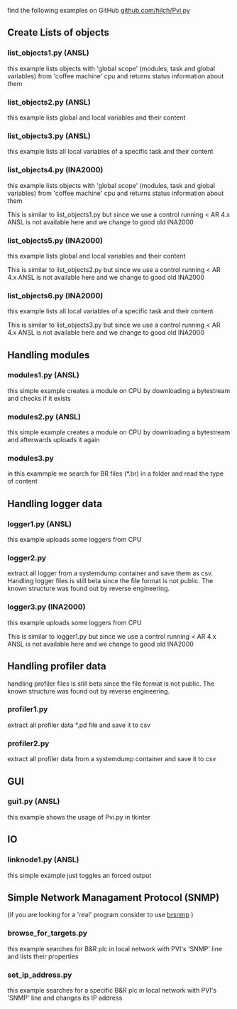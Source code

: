 
find the following examples on GitHub [github.com/hilch/Pvi.py](https://github.com/hilch/Pvi.py/tree/main/examples)

## Create Lists of objects
### list_objects1.py (ANSL)
this example lists objects with 'global scope' (modules, task and global variables)
from 'coffee machine' cpu and returns status information about them

### list_objects2.py (ANSL)
this example lists global and local variables and their content

### list_objects3.py (ANSL)
this example lists all local variables of a specific task and their content

### list_objects4.py (INA2000)
this example lists objects with 'global scope' (modules, task and global variables)
from 'coffee machine' cpu and returns status information about them

This is similar to list_objects1.py but since we use a control running < AR 4.x ANSL is not available here and we change to good old INA2000

### list_objects5.py (INA2000)
this example lists global and local variables and their content

This is similar to list_objects2.py but since we use a control running < AR 4.x ANSL is not available here and we change to good old INA2000

### list_objects6.py (INA2000)
this example lists all local variables of a specific task and their content

This is similar to list_objects3.py but since we use a control running < AR 4.x ANSL is not available here and we change to good old INA2000


## Handling modules
### modules1.py (ANSL)
this simple example creates a module on CPU by downloading a bytestream and checks if it exists

### modules2.py (ANSL)
this simple example creates a module on CPU by downloading a bytestream and afterwards uploads it again

### modules3.py 
in this exammple we search for BR files (*.br) in a folder and read the type of content

## Handling logger data

### logger1.py (ANSL)
this example uploads some loggers from CPU

### logger2.py 
extract all logger from a systemdump container and save them as csv.
Handling logger files is still beta since the file format is not public.
The known structure was found out by reverse engineering.

### logger3.py (INA2000)
this example uploads some loggers from CPU

This is similar to logger1.py but since we use a control running < AR 4.x ANSL is not available here and we change to good old INA2000

## Handling profiler data

handling profiler files is still beta since the file format is not public.
The known structure was found out by reverse engineering.

### profiler1.py
extract all profiler data *.pd file and save it to csv

### profiler2.py
extract all profiler data from a systemdump container and save it to csv

## GUI
### gui1.py (ANSL)
this example shows the usage of Pvi.py in tkinter

## IO
### linknode1.py (ANSL)
this simple example just toggles an forced output

## Simple Network Managament Protocol (SNMP)
(if you are looking for a 'real' program consider to use [brsnmp](https://github.com/hilch/brsnmp) )

### browse_for_targets.py
this example searches for B&R plc in local network with PVI's 'SNMP' line and lists their properties

### set_ip_address.py
this example searches for a specific B&R plc in local network with PVI's 'SNMP' line and changes its IP address
